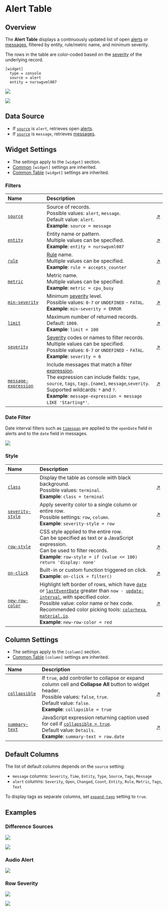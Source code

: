 # Alert Table

## Overview

The **Alert Table** displays a continuously updated list of open [alerts](https://axibase.com/docs/atsd/rule-engine/#open-alerts) or [messages](https://axibase.com/docs/atsd/schema.html#messages), filtered by entity, rule/metric name, and minimum severity.

The rows in the table are color-coded based on the [severity](https://axibase.com/docs/atsd/shared/severity.html) of the underlying record.

```ls
[widget]
  type = console
  source = alert
  entity = nurswgvml007
```

![](./images/alert-console-title-2.png)

[![](../../images/button.png)](https://apps.axibase.com/chartlab/19350c57)

## Data Source

* If [`source`](#source) is `alert`, retrieves open [alerts](https://axibase.com/docs/atsd/api/data/alerts/query.html).
* If [`source`](#source) is `message`, retrieves [messages](https://axibase.com/docs/atsd/api/data/messages/query.html).

## Widget Settings

* The settings apply to the `[widget]` section.
* [Common](../shared/README.md#widget-settings) `[widget]` settings are inherited.
* [Common Table](../shared-table/README.md#widget-settings) `[widget]` settings are inherited.

### Filters

Name | Description | &nbsp;
:--|:--|:--
<a name="source"></a>[`source`](#source)| Source of records.<br>Possible values: `alert`, `message`.<br>Default value: `alert`.<br>**Example**: `source = message` | [↗](https://apps.axibase.com/chartlab/1461fbb6)
<a name="entity"></a>[`entity`](#entity)| Entity name or pattern.<br>Multiple values can be specified.<br>**Example**: `entity = nurswgvml007`| [↗](https://apps.axibase.com/chartlab/d9a3d42b/4/)
<a name="rule"></a>[`rule`](#rule)| [Rule](https://axibase.com/docs/atsd/rule-engine/) name.<br>Multiple values can be specified.<br>**Example**: `rule = accepts_counter` | [↗](https://apps.axibase.com/chartlab/d9a3d42b/4/)
<a name="metric"></a>[`metric`](#metric)| Metric name.<br>Multiple values can be specified.<br>**Example**: `metric = cpu_busy`| [↗](https://apps.axibase.com/chartlab/d9a3d42b/4/)
<a name="min-severity"></a>[`min-severity`](#min-severity)| Minimum [severity](https://axibase.com/docs/atsd/shared/severity.html) level.<br>Possible values: `0-7` or `UNDEFINED` - `FATAL`.<br>**Example**: `min-severity = ERROR`| [↗](https://apps.axibase.com/chartlab/d9a3d42b/3/)
<a name="limit"></a>[`limit`](#limit)|Maximum number of returned records.<br>Default: `1000`.<br>**Example**: `limit = 100`|[↗](https://apps.axibase.com/chartlab/d9a3d42b/6/)
<a name="severity"></a>[`severity`](#severity)| [Severity](https://axibase.com/docs/atsd/shared/severity.html) codes or names to filter records.<br>Multiple values can be specified.<br>Possible values: `0-7` or `UNDEFINED` - `FATAL`.<br>**Example**: `severity = 6`| [↗](https://apps.axibase.com/chartlab/d9a3d42b/3/)
<a name="message-expression"></a>[`message-expression`](#message-expression)|Include messages that match a filter [expression](https://axibase.com/docs/atsd/api/meta/expression.html).<br>The expression can include fields: `type`, `source`, `tags`, `tags.{name}`, `message`,`severity`.<br>Supported wildcards: `*` and `?`.<br>**Example**: `message-expression = message LIKE 'Starting*'`.| [↗](https://apps.axibase.com/chartlab/00ec8818/1/)

### Date Filter

Date interval filters such as [`timespan`](../shared/README.md#timespan) are applied to the `openDate` field in alerts and to the `date` field in messages.

[![](../../images/button.png)](https://apps.axibase.com/chartlab/d9a3d42b/5/)

### Style

Name | Description | &nbsp;
:--|:--|:--
<a name="class"></a>[`class`](#class)| Display the table as console with black background.<br>Possible values: `terminal`.<br>**Example**: `class = terminal`| [↗](https://apps.axibase.com/chartlab/5d8cb5ad)
<a name="severity-style"></a>[`severity-style`](#severity-style)| Apply severity color to a single column or entire row.<br>Possible settings: `row`, `column`.<br>**Example**: `severity-style = row`| [↗](https://apps.axibase.com/chartlab/71113dee)
<a name="row-style"></a>[`row-style`](#row-style)| CSS style applied to the entire row.<br>Can be specified as text or a JavaScript expression.<br>Can be used to filter records.<br>**Example**: `row-style = if (value <= 100) return 'display: none'` | [↗](https://apps.axibase.com/chartlab/470ea887)
<a name="on-click"></a>[`on-click`](#on-click)| Built-in or custom function triggered on click.<br>**Example**: `on-click = filter()`| [↗](https://apps.axibase.com/chartlab/f7d929c9)
<a name="new-row-color"></a>[`new-row-color`](#new-row-color)|Highlight left border of rows, which have [`date`](https://axibase.com/docs/atsd/api/data/messages/query.html#fields-2) or [`lastEventDate`](https://axibase.com/docs/atsd/api/data/alerts/query.html#fields-2) greater than <code>now - [update-interval](../../widgets/shared/README.md#update-interval)</code>, with specified color.<br>Possible value: color name or hex code.<br>Recommended color picking tools: [`colorhexa`](https://www.colorhexa.com/ffffff-to-0c9150), [`material.io`](https://material.io/design/color/#tools-for-picking-colors).<br>**Example**: `new-row-color = red`|[↗](https://apps.axibase.com/chartlab/1461fbb6/7/)

## Column Settings

* The settings apply to the `[column]` section.
* [Common Table](../shared-table/README.md#column-settings) `[column]` settings are inherited.

Name | Description | &nbsp;
:--|:--|:--
<a name="collapsible"></a>[`collapsible`](#collapsible)|If `true`, add controller to collapse or expand column cell and **Collapse All** button to widget header.<br>Possible values: `false`, `true`.<br>Default value: `false`.<br>**Example**: `collapsible = true`|[↗](https://apps.axibase.com/chartlab/66c7f3f5)
<a name="summary-text"></a>[`summary-text`](#summary-text)|JavaScript expression returning caption used for cell if [`collapsible = true`](#collapsible).<br>Default value: `Details`.<br>**Example**: `summary-text = row.date`|[↗](https://apps.axibase.com/chartlab/66c7f3f5)

## Default Columns

The list of default columns depends on the `source` setting:

* `message` columns: `Severity`, `Time`, `Entity`, `Type`, `Source`, `Tags`, `Message`
* `alert` columns: `Severity`, `Open`, `Changed`, `Count`, `Entity`, `Rule`, `Metric`, `Tags`, `Text`

To display tags as separate columns, set [`expand-tags`](../shared-table/README.md#expand-tags) setting to `true`.

## Examples

### Difference Sources

![](./images/source-configuration-1.png)

[![](../../images/button.png)](https://apps.axibase.com/chartlab/33131632)

### Audio Alert

[![](../../images/button.png)](https://apps.axibase.com/chartlab/e69d9589)

### Row Severity

![](./images/severity-style-row-1.png)

[![](../../images/button.png)](https://apps.axibase.com/chartlab/63840538)
